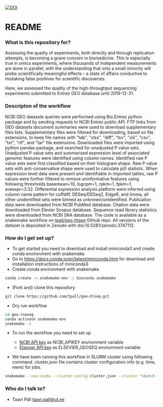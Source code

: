 [![DOI](https://zenodo.org/badge/DOI/10.5281/zenodo.3859722.svg)](https://doi.org/10.5281/zenodo.3859722)


# README #


### What is this repository for? ###

Assessing the quality of experiments, both directly and through replication attempts, is becoming a grave concern in biomedicine. This is especially true in omics experiments, where thousands of independent measurements are done in parallel, with the understanding that only a small minority will probe scientifically meaningful effects – a state of affairs conductive to mistaking false positives for scientific discoveries.  

Here, we assessed the quality of the high-throughput sequencing experiments submitted to Entrez GEO database until 2019-12-31.

### Descripton of the workflow ###

NCBI GEO datasets queries were performed using Bio.Entrez python package and by sending requests to NCBI Entrez public API. FTP links from GEO datasets document summaries were used to download supplementary files lists. Supplementary files were filtered for downloading, based on file extensions, to keep file names with "tab", "xlsx", "diff", "tsv", "xls", "csv", "txt", "rtf", and "tar" file extensions. Downloaded files were imported using python pandas package, and searched for unadjusted P value sets. Unadjusted P value sets and summarised expression level of associated genomic features were identified using column names. Identified raw P value sets were first classified based on their histogram shape. Raw P value sets with anti-conservative shape were used to calculate pi0 statistic. When expression level data were present and identifiable in imported tables, raw P values were further filtered to remove uninformative features using following thresholds basemean=10, logcpm=1, rpkm=1, fpkm=1, aveexpr=3.32. Differential expression analysis platform were inferred using column name pattern for cuffdiff, DESeq/DESeq2, EdgeR, and limma, all other unidentified sets were binned as unknown/unidentified. Publication data were downloaded from NCBI PubMed database. Citation data were downloaded from Elevier Scopus database. Sequence read library statistics were downloaded from NCBI SRA database. The code is available as a snakemake workflow on [tpall/geo-htseq](https://github.com/tpall/geo-htseq) Github repo. All versions of the dataset is deposited in Zenodo with doi:10.5281/zenodo.3747112.

### How do I get set up? ###

* To get started you need to download and install miniconda3 and create conda environment with snakemake
* Go to <https://docs.conda.io/en/latest/miniconda.html> for download and installation instructions of miniconda3
* Create conda environment with snakemake

```bash
conda create -n snakemake-env -c bioconda snakemake
```

* (Fork and) clone this repository 

```bash
git clone https://github.com/tpall/geo-htseq.git
```

* Dry run workflow

```bash
cd geo-rnaseq
conda activate snakemake-env
snakemake -n
```

* To run the workflow you need to set up
    - [NCBI API key](https://ncbiinsights.ncbi.nlm.nih.gov/2017/11/02/new-api-keys-for-the-e-utilities/) as NCBI_APIKEY environment variable
    - [Elsevier API key](https://dev.elsevier.com) as ELSEVIER_GEOSEQ environment variable


* We have been running this workflow in SLURM cluster using following command. *cluster.json* file contains cluster configuration info (e.g. time, mem) for jobs. 

```bash
snakemake --use-conda --cluster-config cluster.json --cluster "sbatch -J {cluster.name} -p {cluster.partition} -t {cluster.time} --mem {cluster.mem} --output {cluster.output}" -j
```


### Who do I talk to? ###

* Taavi Päll taavi.pall@ut.ee